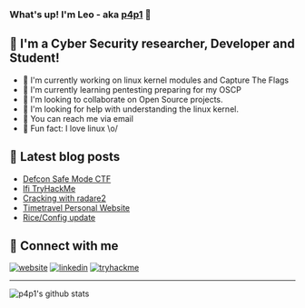 ### What's up! I'm Leo - aka [p4p1][website] :penguin:

## :name_badge: I'm a Cyber Security researcher, Developer and Student!
- :peach: I'm currently working on linux kernel modules and Capture The Flags
- :lemon: I'm currently learning pentesting preparing for my OSCP
- :tangerine: I'm looking to collaborate on Open Source projects.
- :tomato: I'm looking for help with understanding the linux kernel.
- :watermelon: You can reach me via email
- :meat_on_bone: Fun fact: I love linux \o/

## :notebook: Latest blog posts
<!-- BLOG-POST-LIST:START -->
- [Defcon Safe Mode CTF](https://leosmith.xyz/blog/defcon-safe-mode-ctf.html)
- [lfi TryHackMe](https://leosmith.xyz/blog/lfi-tryhackme.html)
- [Cracking with radare2](https://leosmith.xyz/blog/cracking-with-radare.html)
- [Timetravel Personal Website](https://leosmith.xyz/blog/timetravel-website.html)
- [Rice/Config update](https://leosmith.xyz/rice/index.html)
<!-- BLOG-POST-LIST:END -->

## :satellite: Connect with me
[![website](https://raw.githubusercontent.com/p4p1/p4p1/master/assets/globe.png)][website]
[![linkedin](https://raw.githubusercontent.com/p4p1/p4p1/master/assets/linkedin.png)][linkedin]
[![tryhackme](https://raw.githubusercontent.com/p4p1/p4p1/master/assets/tryhackme.png)][tryhackme]

---

![p4p1's github stats](https://github-readme-stats.vercel.app/api?username=p4p1&show_icons=true&theme=dracula)

<!--
**p4p1/p4p1** is a ✨ _special_ ✨ repository because its `README.md` (this file) appears on your GitHub profile.

Here are some ideas to get you started:

- 🔭 I’m currently working on ...
- 🌱 I’m currently learning ...
- 👯 I’m looking to collaborate on ...
- 🤔 I’m looking for help with ...
- 💬 Ask me about ...
- 📫 How to reach me: ...
- 😄 Pronouns: ...
- ⚡ Fun fact: ...

## Description
At the age of 13, I created my first ever computer virus on a Windows XP and
since then have been obsessed with to Security Research and Software Development.
I am currently working on getting my OSCP and Pentest+ to be an expert in the
field on Information Security and pen-testing. On this github I have a lot of
repositories ranging from my personnal work to my portfolio projects and
School Projects.
-->

[website]: https://leosmith.xyz
[linkedin]: https://www.linkedin.com/in/leo-smith/
[tryhackme]: https://tryhackme.com/p/p4p1
